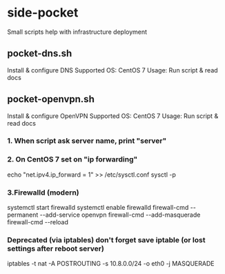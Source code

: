 # side-pocket
Small scripts help with infrastructure deployment

## pocket-dns.sh
Install & configure DNS
Supported OS: CentOS 7
Usage: Run script & read docs


## pocket-openvpn.sh
Install & configure OpenVPN
Supported OS: CentOS 7
Usage: Run script & read docs

### 1. When script ask server name, print "server"
### 2. On CentOS 7 set on "ip forwarding"
echo "net.ipv4.ip_forward = 1" >> /etc/sysctl.conf
sysctl -p

### 3.Firewalld (modern)
systemctl start firewalld
systemctl enable firewalld
firewall-cmd --permanent --add-service openvpn
firewall-cmd --add-masquerade
firewall-cmd --reload

### Deprecated (via iptables) don't forget save iptable (or lost settings after reboot server)
iptables -t nat -A POSTROUTING -s 10.8.0.0/24 -o eth0 -j MASQUERADE
